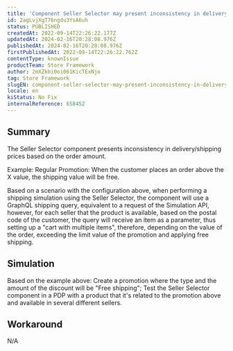 ```yaml
---
title: 'Component Seller Selector may present inconsistency in delivery/shipping prices'
id: 2agLvjXgT76ngdu3YsA6uh
status: PUBLISHED
createdAt: 2022-09-14T22:26:22.177Z
updatedAt: 2024-02-16T20:28:08.976Z
publishedAt: 2024-02-16T20:28:08.976Z
firstPublishedAt: 2022-09-14T22:26:22.762Z
contentType: knownIssue
productTeam: Store Framework
author: 2mXZkbi0oi061KicTExNjo
tag: Store Framework
slugEN: component-seller-selector-may-present-inconsistency-in-deliveryshipping-prices
locale: en
kiStatus: No Fix
internalReference: 658452
---
```


## Summary


The Seller Selector component presents inconsistency in delivery/shipping prices based on the order amount.

Example:
Regular Promotion:
When the customer places an order above the X value, the shipping value will be free.

Based on a scenario with the configuration above, when performing a shipping simulation using the Seller Selector, the component will use a GraphQL shipping query, equivalent to a request of the Simulation API, however, for each seller that the product is available, based on the postal code of the customer, the query will receive an item as a parameter, thus setting up a "cart with multiple items", therefore, depending on the value of the order, exceeding the limit value of the promotion and applying free shipping.



## Simulation


Based on the example above:
Create a promotion where the type and the amount of the discount will be "Free shipping";
Test the Seller Selector component in a PDP with a product that it's related to the promotion above and available in several different sellers.



## Workaround


N/A

